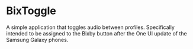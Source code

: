 # BixToggle
A simple application that toggles audio between profiles.
Specifically intended to be assigned to the Bixby button after the One UI update of the Samsung Galaxy phones.
